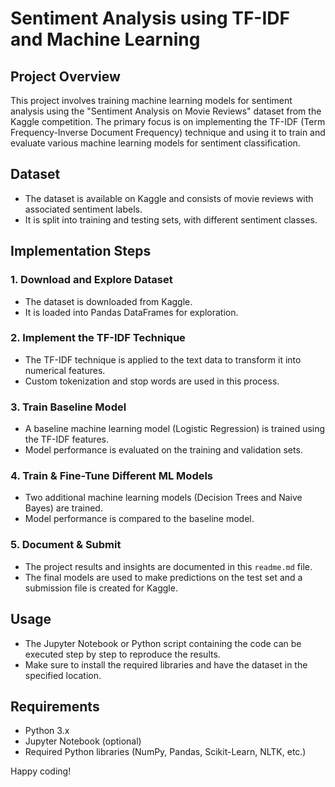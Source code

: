 # Sentiment Analysis using TF-IDF and Machine Learning

## Project Overview
This project involves training machine learning models for sentiment analysis using the "Sentiment Analysis on Movie Reviews" dataset from the Kaggle competition. The primary focus is on implementing the TF-IDF (Term Frequency-Inverse Document Frequency) technique and using it to train and evaluate various machine learning models for sentiment classification.

## Dataset
- The dataset is available on Kaggle and consists of movie reviews with associated sentiment labels.
- It is split into training and testing sets, with different sentiment classes.

## Implementation Steps

### 1. Download and Explore Dataset
- The dataset is downloaded from Kaggle.
- It is loaded into Pandas DataFrames for exploration.

### 2. Implement the TF-IDF Technique
- The TF-IDF technique is applied to the text data to transform it into numerical features.
- Custom tokenization and stop words are used in this process.

### 3. Train Baseline Model
- A baseline machine learning model (Logistic Regression) is trained using the TF-IDF features.
- Model performance is evaluated on the training and validation sets.

### 4. Train & Fine-Tune Different ML Models
- Two additional machine learning models (Decision Trees and Naive Bayes) are trained.
- Model performance is compared to the baseline model.

### 5. Document & Submit
- The project results and insights are documented in this `readme.md` file.
- The final models are used to make predictions on the test set and a submission file is created for Kaggle.

## Usage
- The Jupyter Notebook or Python script containing the code can be executed step by step to reproduce the results.
- Make sure to install the required libraries and have the dataset in the specified location.

## Requirements
- Python 3.x
- Jupyter Notebook (optional)
- Required Python libraries (NumPy, Pandas, Scikit-Learn, NLTK, etc.)


Happy coding!
